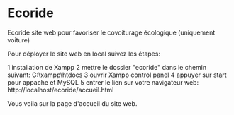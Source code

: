 # Ecoride
Ecoride site web pour favoriser le covoiturage écologique (uniquement voiture)

Pour déployer le site web en local suivez les étapes:

1 installation de Xampp
2 mettre le dossier "ecoride" dans le chemin suivant: C:\xampp\htdocs
3 ouvrir Xampp control panel
4 appuyer sur start pour appache et MySQL
5 entrer le lien sur votre navigateur web: http://localhost/ecoride/accueil.html

Vous voila sur la page d'accueil du site web.
